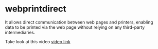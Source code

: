 # webprintdirect
It allows direct communication between web pages and printers, enabling data to be printed via the web page without relying on any third-party intermediaries.



Take look at this video [video link](https://drive.google.com/file/d/1Ybh5I0aysS3R4C4JuHJ5zzXCjza0BzAv/view)

